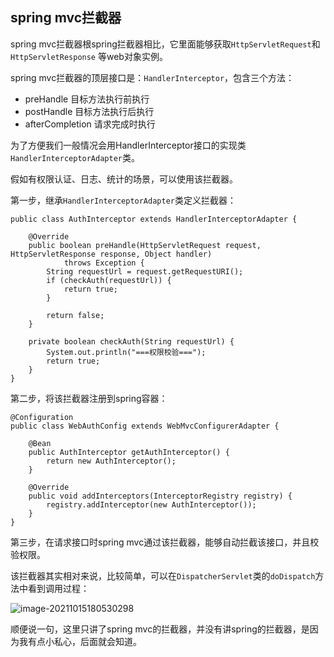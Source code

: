 ## spring mvc拦截器

spring mvc拦截器根spring拦截器相比，它里面能够获取`HttpServletRequest`和`HttpServletResponse` 等web对象实例。

spring mvc拦截器的顶层接口是：`HandlerInterceptor`，包含三个方法：

- preHandle 目标方法执行前执行
- postHandle 目标方法执行后执行
- afterCompletion 请求完成时执行

为了方便我们一般情况会用HandlerInterceptor接口的实现类`HandlerInterceptorAdapter`类。

假如有权限认证、日志、统计的场景，可以使用该拦截器。

第一步，继承`HandlerInterceptorAdapter`类定义拦截器：

```
public class AuthInterceptor extends HandlerInterceptorAdapter {

    @Override
    public boolean preHandle(HttpServletRequest request, HttpServletResponse response, Object handler)
            throws Exception {
        String requestUrl = request.getRequestURI();
        if (checkAuth(requestUrl)) {
            return true;
        }

        return false;
    }

    private boolean checkAuth(String requestUrl) {
        System.out.println("===权限校验===");
        return true;
    }
}
```

第二步，将该拦截器注册到spring容器：

```
@Configuration
public class WebAuthConfig extends WebMvcConfigurerAdapter {
 
    @Bean
    public AuthInterceptor getAuthInterceptor() {
        return new AuthInterceptor();
    }

    @Override
    public void addInterceptors(InterceptorRegistry registry) {
        registry.addInterceptor(new AuthInterceptor());
    }
}
```

第三步，在请求接口时spring mvc通过该拦截器，能够自动拦截该接口，并且校验权限。

该拦截器其实相对来说，比较简单，可以在`DispatcherServlet`类的`doDispatch`方法中看到调用过程：

![image-20211015180530298](https://cdn.jsdelivr.net/gh/ClareTung/ImageHostingService/img/image-20211015180530298.png)

顺便说一句，这里只讲了spring mvc的拦截器，并没有讲spring的拦截器，是因为我有点小私心，后面就会知道。





